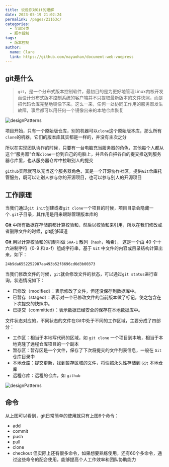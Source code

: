 ```yaml
---
title: 说说你对Git的理解
date: 2023-05-19 21:02:24
permalink: /pages/21163c/
categories: 
  - 全部分类
  - 版本控制
tags: 
  - 版本控制
author: 
  name: Clare
  link: https://github.com/mayaohan/document-web-vuepress
---
```

git是什么
-------
> ```git```，是一个分布式版本控制软件，最初目的是为更好地管理Linux内核开发而设计分布式版本控制系统的客户端并不只提取最新版本的文件快照，而是把代码仓库完整地镜像下来。这么一来，任何一处协同工作用的服务器发生故障，事后都可以用任何一个镜像出来的本地仓库恢复

<!-- more -->

![designPatterns](/learing_record/images/git01.webp)

项目开始，只有一个原始版仓库，别的机器可以```clone```这个原始版本库，那么所有```clone```的机器，它们的版本库其实都是一样的，并没有主次之分

所以在实现团队协作的时候，只要有一台电脑充当服务器的角色，其他每个人都从这个“服务器”仓库```clone```一份到自己的电脑上，并且各自把各自的提交推送到服务器仓库里，也从服务器仓库中拉取别人的提交

```github```实际就可以充当这个服务器角色，其是一个开源协作社区，提供```Git```仓库托管服务，既可以让别人参与你的开源项目，也可以参与别人的开源项目

工作原理
------

当我们通过```git init```创建或者```git clone```一个项目的时候，项目目录会隐藏一个```.git```子目录，其作用是用来跟踪管理版本库的

**Git** 中所有数据在存储前都计算校验和，然后以校验和来引用，所以在我们修改或者删除文件的时候，git能够知道

**Git** 用以计算校验和的机制叫做 ```SHA-1``` 散列（```hash```，哈希）， 这是一个由 40 个十六进制字符（0-9 和 a-f）组成字符串，基于 ```Git``` 中文件的内容或目录结构计算出来，如下：
```
24b9da6552252987aa493b52f8696cd6d3b00373
```
当我们修改文件的时候，```git```就会修改文件的状态，可以通过```git status```进行查询，状态情况如下：

+ 已修改（modified）：表示修改了文件，但还没保存到数据库中。
+ 已暂存（staged）：表示对一个已修改文件的当前版本做了标记，使之包含在下次提交的快照中。
+ 已提交（committed）：表示数据已经安全的保存在本地数据库中。

文件状态对应的，不同状态的文件在Git中处于不同的工作区域，主要分成了四部分：

+ 工作区：相当于本地写代码的区域，如 ```git clone``` 一个项目到本地，相当于本地克隆了远程仓库项目的一个副本
+ 暂存区：暂存区是一个文件，保存了下次将提交的文件列表信息，一般在 ```Git ```仓库目录中
+ 本地仓库：提交更新，找到暂存区域的文件，将快照永久性存储到 ```Git``` 本地仓库
+ 远程仓库：远程的仓库，如 ```github```

![designPatterns](/learing_record/images/git02.webp)

命令
---
从上图可以看到，git日常简单的使用就只有上图6个命令：

+ add
+ commit
+ push
+ pull
+ clone
+ checkout
但实际上还有很多命令，如果想要熟练使用，还有60个多命令，通过这些命令的配合使用，能够提高个人工作效率和团队协助能力